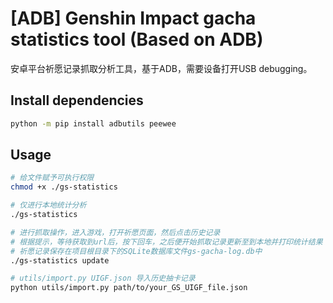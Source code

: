 # [ADB] Genshin Impact gacha statistics tool (Based on ADB)

安卓平台祈愿记录抓取分析工具，基于ADB，需要设备打开USB debugging。

## Install dependencies

```sh
python -m pip install adbutils peewee
```

## Usage

```sh
# 给文件赋予可执行权限
chmod +x ./gs-statistics

# 仅进行本地统计分析
./gs-statistics

# 进行抓取操作，进入游戏，打开祈愿页面，然后点击历史记录
# 根据提示，等待获取到url后，按下回车，之后便开始抓取记录更新至到本地并打印统计结果
# 祈愿记录保存在项目根目录下的SQLite数据库文件gs-gacha-log.db中
./gs-statistics update

# utils/import.py UIGF.json 导入历史抽卡记录
python utils/import.py path/to/your_GS_UIGF_file.json
```
